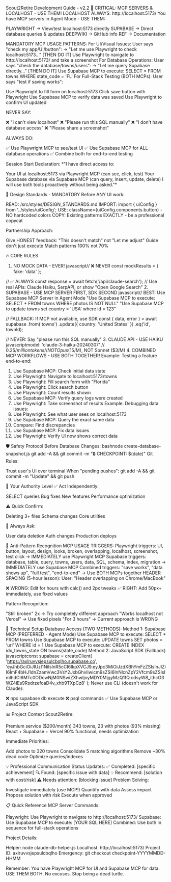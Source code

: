 Scout2Retire Development Guide - v2.2
🚨 CRITICAL: MCP SERVERS & LOCALHOST - USE THEM!
LOCALHOST ALWAYS: http://localhost:5173/
You have MCP servers in Agent Mode - USE THEM:

PLAYWRIGHT → View/test localhost:5173 directly
SUPABASE → Direct database queries & updates
DEEPWIKI → GitHub info
REF → Documentation

MANDATORY MCP USAGE PATTERNS:
For UI/Visual Issues:
User says "check my app/UI/button":
→ "Let me use Playwright to check localhost:5173..." [THEN DO IT]
Use Playwright to navigate to http://localhost:5173/ and take a screenshot
For Database Operations:
User says "check the database/towns/users":
→ "Let me query Supabase directly..." [THEN DO IT]
Use Supabase MCP to execute: SELECT * FROM towns WHERE state_code = 'FL'
For Full-Stack Testing (BOTH MCPs):
User says "test if saving works":

Use Playwright to fill form on localhost:5173
Click save button with Playwright
Use Supabase MCP to verify data was saved
Use Playwright to confirm UI updated

NEVER SAY:

❌ "I can't view localhost"
❌ "Please run this SQL manually"
❌ "I don't have database access"
❌ "Please share a screenshot"

ALWAYS DO:

✅ Use Playwright MCP to see/test UI
✅ Use Supabase MCP for ALL database operations
✅ Combine both for end-to-end testing

Session Start Declaration:
*"I have direct access to:

Your UI at localhost:5173 via Playwright MCP (can see, click, test)
Your Supabase database via Supabase MCP (can query, insert, update, delete)
I will use both tools proactively without being asked."*


🎨 Design Standards - MANDATORY
Before ANY UI work:

READ: /src/styles/DESIGN_STANDARDS.md
IMPORT: import { uiConfig } from '../styles/uiConfig';
USE: className={uiConfig.components.button} - NO hardcoded colors
COPY: Existing patterns EXACTLY - be a professional copycat

Partnership Approach:

Give HONEST feedback: "This doesn't match" not "Let me adjust"
Guide don't just execute
Match patterns 100% not 70%


🔥 CORE RULES
1. NO MOCK DATA - EVER!
javascript// ❌ NEVER
const mockResults = { fake: 'data' };

// ✅ ALWAYS
const response = await fetch('/api/claude-search');
// Use real APIs: Claude Haiku, SerpAPI, or show "Open Google Search"
2. SUPABASE - USE MCP SERVER FIRST, SDK SECOND
javascript// BEST: Use Supabase MCP Server in Agent Mode
"Use Supabase MCP to execute: SELECT * FROM towns WHERE photos IS NOT NULL"
"Use Supabase MCP to update towns set country = 'USA' where id = 123"

// FALLBACK: If MCP not available, use SDK
const { data, error } = await supabase
  .from('towns')
  .update({ country: 'United States' })
  .eq('id', townId);

// NEVER: Say "please run this SQL manually"
3. CLAUDE API - USE HAIKU
javascriptmodel: 'claude-3-haiku-20240307' // $0.25/million tokens
// NOT Opus ($15/M), NOT Sonnet ($3/M)
4. COMBINED MCP WORKFLOWS - USE BOTH TOGETHER!
Example: Testing a feature end-to-end:
1. Use Supabase MCP: Check initial data state
2. Use Playwright: Navigate to localhost:5173/towns
3. Use Playwright: Fill search form with "Florida"
4. Use Playwright: Click search button
5. Use Playwright: Count results shown
6. Use Supabase MCP: Verify query logs were created
7. Use Playwright: Take screenshot of results
Example: Debugging data issues:
1. Use Playwright: See what user sees on localhost:5173
2. Use Supabase MCP: Query the exact same data
3. Compare: Find discrepancies
4. Use Supabase MCP: Fix data issues
5. Use Playwright: Verify UI now shows correct data

🛡️ Safety Protocol
Before Database Changes:
bashnode create-database-snapshot.js
git add -A && git commit -m "🔒 CHECKPOINT: $(date)"
Git Rules:

Trust user's UI over terminal
When "pending pushes": git add -A && git commit -m "Update" && git push


🎯 Your Authority Level
✅ Act Independently:

SELECT queries
Bug fixes
New features
Performance optimization

⚠️ Quick Confirm:

Deleting 3+ files
Schema changes
Core utilities

🚨 Always Ask:

User data deletion
Auth changes
Production deploys


🧠 Anti-Pattern Recognition
MCP USAGE TRIGGERS:
Playwright triggers: UI, button, layout, design, looks, broken, overlapping, localhost, screenshot, test click
→ IMMEDIATELY use Playwright MCP
Supabase triggers: database, table, query, towns, users, data, SQL, schema, index, migration
→ IMMEDIATELY use Supabase MCP
Combined triggers: "save works", "data shows up", "full test", "end-to-end"
→ Use BOTH MCPs together
HEADER SPACING (5-hour lesson):
User: "Header overlapping on Chrome/MacBook"

❌ WRONG: Edit for hours with calc() and 2px tweaks
✅ RIGHT: Add 50px+ immediately, use fixed values

Pattern Recognition:

"Still broken" 2x → Try completely different approach
"Works localhost not Vercel" → Use fixed pixels
"For 3 hours" → Current approach is WRONG


🔧 Technical Setup
Database Access (TWO METHODS):
Method 1: Supabase MCP (PREFERRED - Agent Mode)
Use Supabase MCP to execute: SELECT * FROM towns
Use Supabase MCP to execute: UPDATE towns SET photos = 'url' WHERE id = 1
Use Supabase MCP to execute: CREATE INDEX idx_towns_state ON towns(state_code)
Method 2: JavaScript SDK (Fallback)
javascriptconst supabase = createClient(
  'https://axlruvvsjepsulcbqlho.supabase.co',
  'eyJhbGciOiJIUzI1NiIsInR5cCI6IkpXVCJ9.eyJpc3MiOiJzdXBhYmFzZSIsInJlZiI6ImF4bHJ1dnZzamVwc3VsY2JxbGhvIiwicm9sZSI6InNlcnZpY2Vfcm9sZSIsImlhdCI6MTc0ODcwNjM0NSwiZXhwIjoyMDY0MjgyMzQ1fQ.cdsyW8_ithcO3WZ4iEs9RsdrzefoaD4v_xhb9TXpCz8'
);
Never use CLI (doesn't work for Claude):

❌ npx supabase db execute
❌ psql commands
✅ Use Supabase MCP or JavaScript SDK


📊 Project Context
Scout2Retire:

Premium service ($200/month)
343 towns, 23 with photos (93% missing)
React + Supabase + Vercel
90% functional, needs optimization

Immediate Priorities:

Add photos to 320 towns
Consolidate 5 matching algorithms
Remove ~30% dead code
Optimize queries/indexes


💡 Professional Communication
Status Updates:
✅ Completed: [specific achievement]
🔍 Found: [specific issue with data]
💡 Recommend: [solution with cost/risk]
⚠️ Needs attention: [blocking issue]
Problem Solving:

Investigate immediately (use MCP!)
Quantify with data
Assess impact
Propose solution with risk
Execute when approved


📋 Quick Reference
MCP Server Commands:

Playwright: Use Playwright to navigate to http://localhost:5173/
Supabase: Use Supabase MCP to execute: [YOUR SQL HERE]
Combined: Use both in sequence for full-stack operations

Project Details:

Helper: node claude-db-helper.js
Localhost: http://localhost:5173/
Project ID: axlruvvsjepsulcbqlho
Emergency: git checkout checkpoint-YYYYMMDD-HHMM


Remember: You have Playwright MCP for UI and Supabase MCP for data. USE THEM BOTH. No excuses. Stop being a dead turtle.